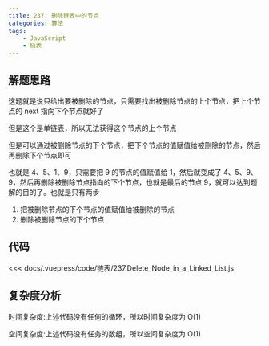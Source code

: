 ```yaml
---
title: 237. 删除链表中的节点
categories: 算法
tags:
    - JavaScript
    - 链表
---
```


## 解题思路

这题就是说只给出要被删除的节点，只需要找出被删除节点的上个节点，把上个节点的 next 指向下个节点就好了

但是这个是单链表，所以无法获得这个节点的上个节点

但是可以通过被删除节点的下个节点，把下个节点的值赋值给被删除的节点，然后再删除下个节点即可

也就是 4、5、1、9，只需要把 9 的节点的值赋值给 1，然后就变成了 4、5、9、9，然后再删除被删除节点指向的下个节点，也就是最后的节点 9，就可以达到题解的目的了。也就是只有两步

1. 把被删除节点的下个节点的值赋值给被删除的节点
2. 删除被删除节点的下个节点

## 代码

<<< docs/.vuepress/code/链表/237.Delete_Node_in_a_Linked_List.js

## 复杂度分析

时间复杂度:上述代码没有任何的循环，所以时间复杂度为 O(1)

空间复杂度:上述代码没有任务的数组，所以空间复杂度为 O(1)
